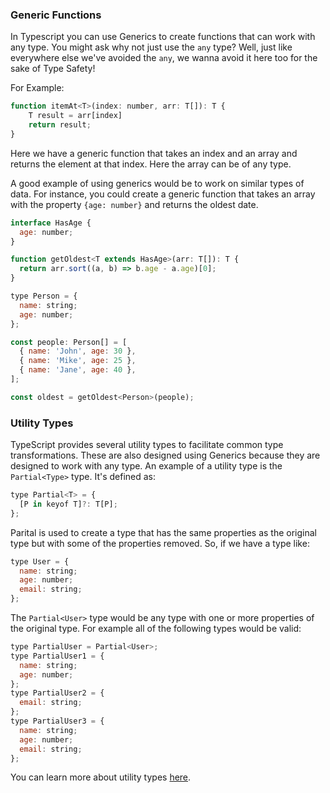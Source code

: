 ### Generic Functions

In Typescript you can use Generics to create functions that can work with any type. You might ask why not just use the `any` type? Well, just like everywhere else we've avoided the `any`, we wanna avoid it here too for the sake of Type Safety!

For Example:

```js
function itemAt<T>(index: number, arr: T[]): T {
    T result = arr[index]
    return result;
}
```

Here we have a generic function that takes an index and an array and returns the element at that index. Here the array can be of any type. 

A good example of using generics would be to work on similar types of data. For instance, you could create a generic function that takes an array with the property `{age: number}` and returns the oldest date.

```js
interface HasAge {
  age: number;
}

function getOldest<T extends HasAge>(arr: T[]): T {
  return arr.sort((a, b) => b.age - a.age)[0];
}

type Person = {
  name: string;
  age: number;
};

const people: Person[] = [
  { name: 'John', age: 30 },
  { name: 'Mike', age: 25 },
  { name: 'Jane', age: 40 },
];

const oldest = getOldest<Person>(people);
```

### Utility Types

TypeScript provides several utility types to facilitate common type transformations. These are also designed using Generics because they are designed to work with any type. An example of a utility type is the `Partial<Type>` type. It's defined as:

```js
type Partial<T> = {
  [P in keyof T]?: T[P];
};
```

Parital is used to create a type that has the same properties as the original type but with some of the properties removed. So, if we have a type like:

```js
type User = {
  name: string;
  age: number;
  email: string;
};
```
The `Partial<User>` type would be any type with one or more properties of the original type. For example all of the following types would be valid:

```js
type PartialUser = Partial<User>;
type PartialUser1 = {
  name: string;
  age: number;
};
type PartialUser2 = {
  email: string;
};
type PartialUser3 = {
  name: string;
  age: number;
  email: string;
};
```

You can learn more about utility types [here](https://www.typescriptlang.org/docs/handbook/utility-types.html).

